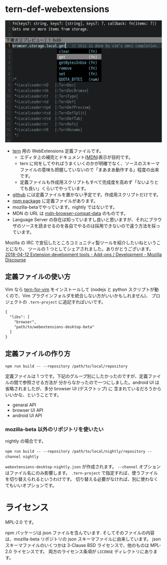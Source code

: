 # tern-def-webextensions
![Screenshot](images/2018-04-12_readme-img_01.jpg)

 * [tern](http://ternjs.net/) 用の WebExtensions 定義ファイルです。
   * エディタ上の補完とドキュメント([MDN](https://developer.mozilla.org/en-US/Add-ons/WebExtensions))表示が目的です。
   * tern に何をしてやればうまくいくのかが明確でなく、ソースのスキーマファイルの意味も把握していないので「まあまあ動作する」程度の出来です。
   * 定義ファイルも作成用スクリプトもすべて完成度を高めず「ないよりとても良い」くらいでやっています。
 * [github](https://github.com/PrsPrsBK/tern-def-webextensions) には定義ファイルを置かない予定です。作成用スクリプトだけです。
 * [npm package](https://www.npmjs.com/package/tern-def-webextensions) に定義ファイルがあります。
 * mozilla-betaでやっています。nightly ではないです。
 * MDN の URL は [mdn-browser-compat-data](https://www.npmjs.com/package/mdn-browser-compat-data) のものです。
 * Language Server の存在は知っていますし良いと思いますが、それにブラウザのソースを読ませるのを各自でやるのは採用できないので違う方法を採っています。

Mozilla の IRC で宣伝したところコミュニティ製ツールを紹介したいねということになり、
ツールの 1 つとしてシェアされました。ありがとうございます。
[2018-04-12 Extension development tools - Add-ons / Development - Mozilla Discourse](https://discourse.mozilla.org/t/extension-development-tools/27608)


## 定義ファイルの使い方

Vim なら [tern-for-vim](https://github.com/ternjs/tern_for_vim) をインストールして 
(nodejs と python スクリプトが動くので、Vim プラグインフォルダを統合しない方がいいかもしれません)、
プロジェクトの `.tern-project` に追記すればいいです。

```.tern-project
{
  "libs": [
    "browser",
    "path/to/webextensions-desktop-beta"
  ]
}
```

## 定義ファイルの作り方

`npm run build -- --repository /path/to/local/repository`

定義ファイルは 1 つです。下記のグループ別にしたかったのですが、定義ファイルの間で参照させる方法が
分からなかったので一つにしました。android UI は省略されましたが、多分 browser UI (デスクトップ) に
含まれているだろうからいいかな、ということです。

 * genaral API
 * browser UI API
 * android UI API

### mozilla-beta 以外のリポジトリを使いたい

nightly の場合です。

`npm run build -- --repository /path/to/local/nightly/repository --channel nightly`

`webextensions-desktop-nightly.json` が作成されます。
`--channel` オプションはファイル名にのみ影響します。
`.tern-project` で指定すれば、使うファイルを切り替えられるというわけです。
切り替える必要がなければ、別に使わなくてもいいオプションです。


# ライセンス
MPL-2.0 です。

npm パッケージは json ファイルを含んでいます. そしてそのファイルの内容は、mozilla-beta リポジトリの json スキーマファイルに由来しています。
jsonスキーマファイルのいくつかは 3-Clause BSD ライセンスで、他のものは MPL-2.0 ライセンスです。
両方のライセンス条項が `LICENSE` ディレクトリにあります。

[//]: # (vim:expandtab ff=unix fenc=utf-8 sw=2)

